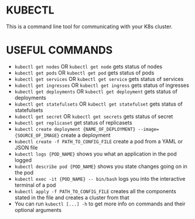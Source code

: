 KUBECTL
============
This is a command line tool for communicating with your K8s cluster.


USEFUL COMMANDS
================
- `kubectl get nodes` OR `kubectl get node` gets status of nodes
- `kubectl get pods` OR `kubectl get pod` gets status of pods
- `kubectl get services` OR `kubectl get service` gets status of services
- `kubectl get ingresses` OR `kubectl get ingress` gets status of ingresses
- `kubectl get deployments` OR `kubectl get deployment` gets status of deployments
- `kubectl get statefulsets` OR `kubectl get statefulset` gets status of statefulsets
- `kubectl get secret` OR  `kubectl get secrets` gets status of secret
- `kubectl get replicaset` get status of replicasets
- `kubectl create deployment {NAME_OF_DEPLOYMENT} --image={SOURCE_OF_IMAGE}` create a deployment
- `kubectl create -f PATH_TO_CONFIG_FILE` create a pod from a YAML or JSON file
- `kubectl logs {POD_NAME}` shows you what an application in the pod logged
- `kubectl describe pod {POD_NAME}` shows you state changes going on in the pod
- `kubectl exec -it {POD_NAME} -- bin/bash` logs you into the interactive terminal of a pod
- `kubectl apply -f PATH_TO_CONFIG_FILE` creates all the components stated in the file and creates a cluster from that
- You can run `kubectl [...] -h` to get more info on commands and their optional arguments